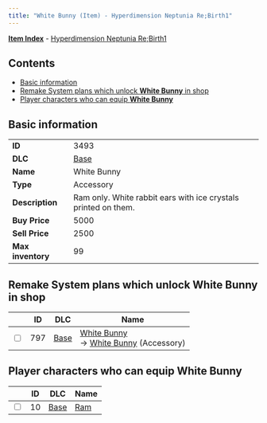 ```yaml
---
title: "White Bunny (Item) - Hyperdimension Neptunia Re;Birth1"
---
```


[**Item Index**](/neptunia/rb1/item/index.html) - [Hyperdimension Neptunia Re;Birth1](/neptunia/rb1)

## Contents

- [Basic information](#basic-information)
- [Remake System plans which unlock **White Bunny** in shop](#remake-system-plans-which-unlock-white-bunny-in-shop)
- [Player characters who can equip **White Bunny**](#player-characters-who-can-equip-white-bunny)

## Basic information

|   |   |
| -- | -- |
| **ID** | 3493 |
| **DLC** | [Base](/neptunia/rb1/dlc/1-base.html) |
| **Name** | White Bunny |
| **Type** | Accessory |
| **Description** | Ram only. White rabbit ears with ice crystals printed on them. |
| **Buy Price** | 5000 |
| **Sell Price** | 2500 |
| **Max inventory** | 99 |

## Remake System plans which unlock **White Bunny** in shop

|    | ID | DLC | Name |
| -- | -- | --- | ---- |
| <input type="checkbox" id="rb1-remake-1-797" class="trackbox" /> | 797 | [Base](/neptunia/rb1/dlc/1-base.html) | [White Bunny](/neptunia/rb1/remake/1-797-white-bunny.html)<br />→ [White Bunny](/neptunia/rb1/item/1-3493-white-bunny.html) (Accessory) |

## Player characters who can equip **White Bunny**

|    | ID | DLC | Name |
| -- | -- | --- | ---- |
| <input type="checkbox" id="rb1-player-1-10" class="trackbox" /> | 10 | [Base](/neptunia/rb1/dlc/1-base.html) | [Ram](/neptunia/rb1/player/1-10-ram.html) |